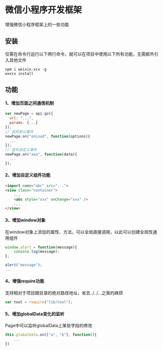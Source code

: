 # 微信小程序开发框架
增强微信小程序框架上的一些功能
## 安装
仅需在命令行运行以下两行命令，就可以在项目中使用以下所有功能，无需额外引入其他文件
```shell
npm i weixin-xcx -g
wxxcx install
```
## 功能
#### 1、增加页面之间通信机制
```javascript
var newPage = api.go({
  url: "...",
  params: {...}
});
// 监听默认事件
newPage.on("onLoad", function(options){
  ...
});
// 监听自定义事件
newPage.on("aaa", function(data){
  ...
});
```
#### 2、增加自定义组件功能
```html
<import name="abc" src="...">
<view class="container">
    ...
    <abc style="xxx" onChange="xxx" />
    ...
</view>
```
#### 3、增加window对象
在window对象上添加的属性、方法，可以全局直接调用，以此可以创建全局性通用组件
```javascript
window.alert = function(message){
    console.log(message);
};

alert("message");
...
```
#### 4、增强require功能
支持相对于项目跟目录的绝对路径地址，省去../../...之类的麻烦
```javascript
var tool = require("lib/tool");
```

#### 5、增加globalData变化的监听
Page中可以监听globalData上某些字段的修改
```javascript
this.globalData.on(["a", "b"], function(){
    ...
})
```
